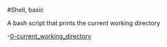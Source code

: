 #Shell, basic

A bash script that prints the current working directory

-[0-current_working_directory](0-current_working_directory)

